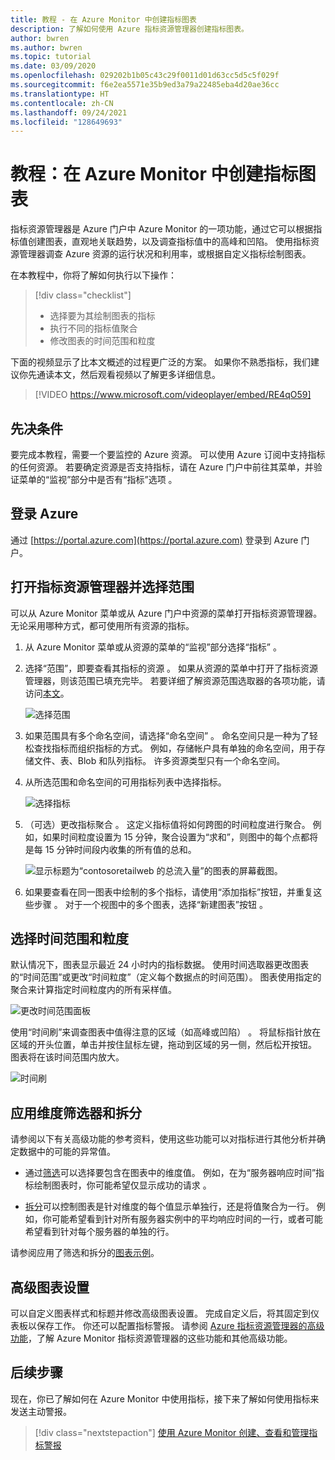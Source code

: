 ```yaml
---
title: 教程 - 在 Azure Monitor 中创建指标图表
description: 了解如何使用 Azure 指标资源管理器创建指标图表。
author: bwren
ms.author: bwren
ms.topic: tutorial
ms.date: 03/09/2020
ms.openlocfilehash: 029202b1b05c43c29f0011d01d63cc5d5c5f029f
ms.sourcegitcommit: f6e2ea5571e35b9ed3a79a22485eba4d20ae36cc
ms.translationtype: HT
ms.contentlocale: zh-CN
ms.lasthandoff: 09/24/2021
ms.locfileid: "128649693"
---
```

# <a name="tutorial-create-a-metrics-chart-in-azure-monitor"></a>教程：在 Azure Monitor 中创建指标图表
指标资源管理器是 Azure 门户中 Azure Monitor 的一项功能，通过它可以根据指标值创建图表，直观地关联趋势，以及调查指标值中的高峰和凹陷。 使用指标资源管理器调查 Azure 资源的运行状况和利用率，或根据自定义指标绘制图表。 

在本教程中，你将了解如何执行以下操作：

> [!div class="checklist"]
> * 选择要为其绘制图表的指标
> * 执行不同的指标值聚合
> * 修改图表的时间范围和粒度

下面的视频显示了比本文概述的过程更广泛的方案。 如果你不熟悉指标，我们建议你先通读本文，然后观看视频以了解更多详细信息。 

> [!VIDEO https://www.microsoft.com/videoplayer/embed/RE4qO59]

## <a name="prerequisites"></a>先决条件

要完成本教程，需要一个要监控的 Azure 资源。 可以使用 Azure 订阅中支持指标的任何资源。 若要确定资源是否支持指标，请在 Azure 门户中前往其菜单，并验证菜单的“监视”部分中是否有“指标”选项   。


## <a name="log-in-to-azure"></a>登录 Azure
通过 [https://portal.azure.com](https://portal.azure.com) 登录到 Azure 门户。

## <a name="open-metrics-explorer-and-select-a-scope"></a>打开指标资源管理器并选择范围
可以从 Azure Monitor 菜单或从 Azure 门户中资源的菜单打开指标资源管理器。 无论采用哪种方式，都可使用所有资源的指标。 

1. 从 Azure Monitor 菜单或从资源的菜单的“监视”部分选择“指标”    。

1. 选择“范围”，即要查看其指标的资源  。 如果从资源的菜单中打开了指标资源管理器，则该范围已填充完毕。 若要详细了解资源范围选取器的各项功能，请访问[本文](../essentials/metrics-charts.md#resource-scope-picker)。

    ![选择范围](media/tutorial-metrics-explorer/scope-picker.png)

2. 如果范围具有多个命名空间，请选择“命名空间”  。 命名空间只是一种为了轻松查找指标而组织指标的方式。 例如，存储帐户具有单独的命名空间，用于存储文件、表、Blob 和队列指标。 许多资源类型只有一个命名空间。

3. 从所选范围和命名空间的可用指标列表中选择指标。

    ![选择指标](media/tutorial-metrics-explorer/metric-picker.png)

4. （可选）更改指标聚合  。 这定义指标值将如何跨图的时间粒度进行聚合。 例如，如果时间粒度设置为 15 分钟，聚合设置为“求和”，则图中的每个点都将是每 15 分钟时间段内收集的所有值的总和。

    ![显示标题为“contosoretailweb 的总流入量”的图表的屏幕截图。](media/tutorial-metrics-explorer/chart.png)

5. 如果要查看在同一图表中绘制的多个指标，请使用“添加指标”按钮，并重复这些步骤  。 对于一个视图中的多个图表，选择“新建图表”按钮  。

## <a name="select-a-time-range-and-granularity"></a>选择时间范围和粒度

默认情况下，图表显示最近 24 小时内的指标数据。 使用时间选取器更改图表的“时间范围”或更改“时间粒度”（定义每个数据点的时间范围）。   图表使用指定的聚合来计算指定时间粒度内的所有采样值。

![更改时间范围面板](media/tutorial-metrics-explorer/time-picker.png)


使用“时间刷”来调查图表中值得注意的区域（如高峰或凹陷）  。 将鼠标指针放在区域的开头位置，单击并按住鼠标左键，拖动到区域的另一侧，然后松开按钮。 图表将在该时间范围内放大。 

![时间刷](media/tutorial-metrics-explorer/time-brush.png)

## <a name="apply-dimension-filters-and-splitting"></a>应用维度筛选器和拆分
请参阅以下有关高级功能的参考资料，使用这些功能可以对指标进行其他分析并确定数据中的可能的异常值。

- 通过[筛选](../essentials/metrics-charts.md#filters)可以选择要包含在图表中的维度值。 例如，在为“服务器响应时间”指标绘制图表时，你可能希望仅显示成功的请求  。 

- [拆分](../essentials/metrics-charts.md#apply-splitting)可以控制图表是针对维度的每个值显示单独行，还是将值聚合为一行。 例如，你可能希望看到针对所有服务器实例中的平均响应时间的一行，或者可能希望看到针对每个服务器的单独的行。 

请参阅应用了筛选和拆分的[图表示例](../essentials/metric-chart-samples.md)。

## <a name="advanced-chart-settings"></a>高级图表设置

可以自定义图表样式和标题并修改高级图表设置。 完成自定义后，将其固定到仪表板以保存工作。 你还可以配置指标警报。 请参阅 [Azure 指标资源管理器的高级功能](../essentials/metrics-charts.md#locking-the-range-of-the-y-axis)，了解 Azure Monitor 指标资源管理器的这些功能和其他高级功能。


## <a name="next-steps"></a>后续步骤
现在，你已了解如何在 Azure Monitor 中使用指标，接下来了解如何使用指标来发送主动警报。

> [!div class="nextstepaction"]
> [使用 Azure Monitor 创建、查看和管理指标警报](../essentials/metrics-charts.md#alert-rules)

